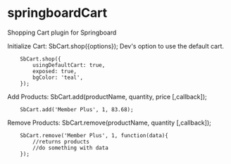 # springboardCart  
Shopping Cart plugin for Springboard  

Initialize Cart: SbCart.shop({options}); Dev's option to use the default cart.
```
	SbCart.shop({
		usingDefaultCart: true,
		exposed: true,
		bgColor: 'teal', 
	});
```

Add Products: SbCart.add(productName, quantity, price [,callback]);
```
	SbCart.add('Member Plus', 1, 83.68);
```
Remove Products: SbCart.remove(productName, quantity [,callback]);
```
	SbCart.remove('Member Plus', 1, function(data){
		//returns products
		//do something with data
	});
```	
